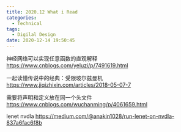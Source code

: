 ```yaml
---
title: 2020.12 What i Read
categories:
  - Technical
tags:
  - Digilal Design
date: 2020-12-14 19:50:45
---
```

神经网络可以实现任意函数的直观解释
https://www.cnblogs.com/yeluzi/p/7491619.html

一起读懂传说中的经典：受限玻尔兹曼机
https://www.jiqizhixin.com/articles/2018-05-07-7

需要将声明和定义放在同一个头文件
https://www.cnblogs.com/wuchanming/p/4061659.html

lenet nvdla
https://medium.com/@anakin1028/run-lenet-on-nvdla-837a6fac6f8b
<!-- more -->
